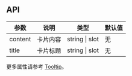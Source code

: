 ## API

| 参数 | 说明 | 类型 | 默认值 |
| --- | --- | --- | --- |
| content | 卡片内容 | string \| slot | 无 |
| title | 卡片标题 | string \| slot | 无 |

更多属性请参考 [Tooltip](https://ecomfe.github.io/santd/#/components/tooltip)。
